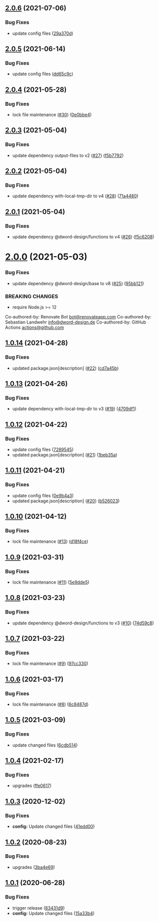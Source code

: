 ## [2.0.6](https://github.com/dword-design/proxyquire/compare/v2.0.5...v2.0.6) (2021-07-06)


### Bug Fixes

* update config files ([29a370d](https://github.com/dword-design/proxyquire/commit/29a370d9a4a82963ae895de24b920c53d661a017))

## [2.0.5](https://github.com/dword-design/proxyquire/compare/v2.0.4...v2.0.5) (2021-06-14)


### Bug Fixes

* update config files ([dd65c9c](https://github.com/dword-design/proxyquire/commit/dd65c9ccae56f689579f8554ae0a02cc7212ac86))

## [2.0.4](https://github.com/dword-design/proxyquire/compare/v2.0.3...v2.0.4) (2021-05-28)


### Bug Fixes

* lock file maintenance ([#30](https://github.com/dword-design/proxyquire/issues/30)) ([0e0bbe4](https://github.com/dword-design/proxyquire/commit/0e0bbe41f04752f558a083c8b91018229930886f))

## [2.0.3](https://github.com/dword-design/proxyquire/compare/v2.0.2...v2.0.3) (2021-05-04)


### Bug Fixes

* update dependency output-files to v2 ([#27](https://github.com/dword-design/proxyquire/issues/27)) ([f5b7792](https://github.com/dword-design/proxyquire/commit/f5b779237238a5a20c9dff09127e75a1b85d8b55))

## [2.0.2](https://github.com/dword-design/proxyquire/compare/v2.0.1...v2.0.2) (2021-05-04)


### Bug Fixes

* update dependency with-local-tmp-dir to v4 ([#28](https://github.com/dword-design/proxyquire/issues/28)) ([71a4480](https://github.com/dword-design/proxyquire/commit/71a4480f10d58d1cd0e3ac287c439adaf0469be0))

## [2.0.1](https://github.com/dword-design/proxyquire/compare/v2.0.0...v2.0.1) (2021-05-04)


### Bug Fixes

* update dependency @dword-design/functions to v4 ([#26](https://github.com/dword-design/proxyquire/issues/26)) ([f5c6208](https://github.com/dword-design/proxyquire/commit/f5c6208394d4a06ffe3dafbb01167c29c1ae1d14))

# [2.0.0](https://github.com/dword-design/proxyquire/compare/v1.0.14...v2.0.0) (2021-05-03)


### Bug Fixes

* update dependency @dword-design/base to v8 ([#25](https://github.com/dword-design/proxyquire/issues/25)) ([95bb121](https://github.com/dword-design/proxyquire/commit/95bb12194a21cb3c18c384e0960258c59de5ba95))


### BREAKING CHANGES

* require Node.js >= 12

Co-authored-by: Renovate Bot <bot@renovateapp.com>
Co-authored-by: Sebastian Landwehr <info@dword-design.de>
Co-authored-by: GitHub Actions <actions@github.com>

## [1.0.14](https://github.com/dword-design/proxyquire/compare/v1.0.13...v1.0.14) (2021-04-28)


### Bug Fixes

* updated package.json[description] ([#22](https://github.com/dword-design/proxyquire/issues/22)) ([cd7a45b](https://github.com/dword-design/proxyquire/commit/cd7a45bf3e9a27d8ec9e8eca28d7994b2c94a089))

## [1.0.13](https://github.com/dword-design/proxyquire/compare/v1.0.12...v1.0.13) (2021-04-26)


### Bug Fixes

* update dependency with-local-tmp-dir to v3 ([#19](https://github.com/dword-design/proxyquire/issues/19)) ([4709df1](https://github.com/dword-design/proxyquire/commit/4709df1895da9bcda3b09cec80011c8e87a3ae22))

## [1.0.12](https://github.com/dword-design/proxyquire/compare/v1.0.11...v1.0.12) (2021-04-22)


### Bug Fixes

* update config files ([7289545](https://github.com/dword-design/proxyquire/commit/7289545af2edebac6da095468a8a52fafe05e109))
* updated package.json[description] ([#21](https://github.com/dword-design/proxyquire/issues/21)) ([1beb35a](https://github.com/dword-design/proxyquire/commit/1beb35a0bf3b57a8a8033e477ad0fa9e823d079b))

## [1.0.11](https://github.com/dword-design/proxyquire/compare/v1.0.10...v1.0.11) (2021-04-21)


### Bug Fixes

* update config files ([0e9b4a3](https://github.com/dword-design/proxyquire/commit/0e9b4a3c600ee725c06c8509b0042824368c5355))
* updated package.json[description] ([#20](https://github.com/dword-design/proxyquire/issues/20)) ([b526023](https://github.com/dword-design/proxyquire/commit/b526023827fb9c275d98f55fc68738abe3f553d7))

## [1.0.10](https://github.com/dword-design/proxyquire/compare/v1.0.9...v1.0.10) (2021-04-12)


### Bug Fixes

* lock file maintenance ([#13](https://github.com/dword-design/proxyquire/issues/13)) ([d18f4ce](https://github.com/dword-design/proxyquire/commit/d18f4ce4909efde98d81f1f0770f20b35be69c1b))

## [1.0.9](https://github.com/dword-design/proxyquire/compare/v1.0.8...v1.0.9) (2021-03-31)


### Bug Fixes

* lock file maintenance ([#11](https://github.com/dword-design/proxyquire/issues/11)) ([5e9dde5](https://github.com/dword-design/proxyquire/commit/5e9dde52e384dd932010a1ca0a62e5bdc004908e))

## [1.0.8](https://github.com/dword-design/proxyquire/compare/v1.0.7...v1.0.8) (2021-03-23)


### Bug Fixes

* update dependency @dword-design/functions to v3 ([#10](https://github.com/dword-design/proxyquire/issues/10)) ([74d59c8](https://github.com/dword-design/proxyquire/commit/74d59c8368cafada02dc5777e179742a017c361a))

## [1.0.7](https://github.com/dword-design/proxyquire/compare/v1.0.6...v1.0.7) (2021-03-22)


### Bug Fixes

* lock file maintenance ([#9](https://github.com/dword-design/proxyquire/issues/9)) ([97cc330](https://github.com/dword-design/proxyquire/commit/97cc33061e3dc151d0ddd1d5cbeb6aa55d69fa3e))

## [1.0.6](https://github.com/dword-design/proxyquire/compare/v1.0.5...v1.0.6) (2021-03-17)


### Bug Fixes

* lock file maintenance ([#8](https://github.com/dword-design/proxyquire/issues/8)) ([6c8487d](https://github.com/dword-design/proxyquire/commit/6c8487d40fae02eb124253004ab07d8d5bf9b55b))

## [1.0.5](https://github.com/dword-design/proxyquire/compare/v1.0.4...v1.0.5) (2021-03-09)


### Bug Fixes

* update changed files ([6cdb514](https://github.com/dword-design/proxyquire/commit/6cdb5146e2fb78625302cdee756a5d331bf4fc77))

## [1.0.4](https://github.com/dword-design/proxyquire/compare/v1.0.3...v1.0.4) (2021-02-17)


### Bug Fixes

* upgrades ([ffe0617](https://github.com/dword-design/proxyquire/commit/ffe06173638ed9d2d281570eacc10fd7d30923d1))

## [1.0.3](https://github.com/dword-design/proxyquire/compare/v1.0.2...v1.0.3) (2020-12-02)


### Bug Fixes

* **config:** Update changed files ([41edd00](https://github.com/dword-design/proxyquire/commit/41edd004a85b683399b013a03ceb1371cb082510))

## [1.0.2](https://github.com/dword-design/proxyquire/compare/v1.0.1...v1.0.2) (2020-08-23)


### Bug Fixes

* upgrades ([3ba4e69](https://github.com/dword-design/proxyquire/commit/3ba4e691ea895daf98b69bb36d24743958e89448))

## [1.0.1](https://github.com/dword-design/proxyquire/compare/v1.0.0...v1.0.1) (2020-06-28)


### Bug Fixes

* trigger release ([83431d9](https://github.com/dword-design/proxyquire/commit/83431d98ae0630d9fba6ba7547bc014d61934fc1))
* **config:** Update changed files ([15a33b4](https://github.com/dword-design/proxyquire/commit/15a33b48f57f77e4fc81712ab9e13fe12deea925))
